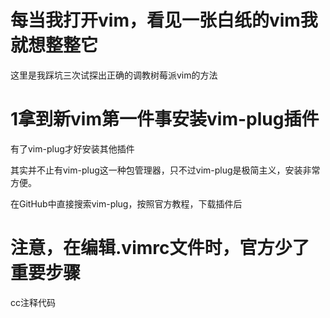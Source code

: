 # 每当我打开vim，看见一张白纸的vim我就想整整它

这里是我踩坑三次试探出正确的调教树莓派vim的方法

# 1拿到新vim第一件事安装vim-plug插件
有了vim-plug才好安装其他插件

其实并不止有vim-plug这一种包管理器，只不过vim-plug是极简主义，安装非常方便。

在GitHub中直接搜索vim-plug，按照官方教程，下载插件后

# 注意，在编辑.vimrc文件时，官方少了重要步骤

 <leader> cc注释代码
